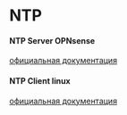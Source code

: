 # NTP

#### NTP Server OPNsense
[официальная документация](https://docs.opnsense.org/manual/ntpd.html)


#### NTP Client linux
[официальная документация](https://kifarunix.com/install-and-configure-ntp-client-on-ubuntu-debian-systems/)